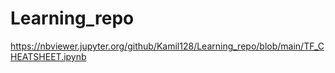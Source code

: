 # Learning_repo

https://nbviewer.jupyter.org/github/Kamil128/Learning_repo/blob/main/TF_CHEATSHEET.ipynb
